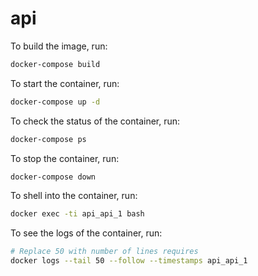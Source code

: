 # api

To build the image, run:

```bash
docker-compose build
```

To start the container, run:

```bash
docker-compose up -d
```

To check the status of the container, run:

```bash
docker-compose ps
```

To stop the container, run:

```bash
docker-compose down
```

To shell into the container, run:

```bash
docker exec -ti api_api_1 bash
```

To see the logs of the container, run:

```bash
# Replace 50 with number of lines requires
docker logs --tail 50 --follow --timestamps api_api_1
```
